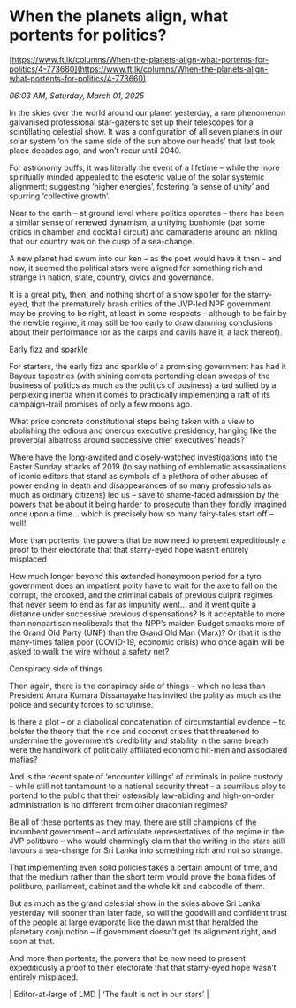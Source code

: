 # When the planets align, what portents for politics?

[https://www.ft.lk/columns/When-the-planets-align-what-portents-for-politics/4-773660](https://www.ft.lk/columns/When-the-planets-align-what-portents-for-politics/4-773660)

*06:03 AM, Saturday, March 01, 2025*

In the skies over the world around our planet yesterday, a rare phenomenon galvanised professional star-gazers to set up their telescopes for a scintillating celestial show. It was a configuration of all seven planets in our solar system ‘on the same side of the sun above our heads’ that last took place decades ago, and won’t recur until 2040.

For astronomy buffs, it was literally the event of a lifetime – while the more spiritually minded appealed to the esoteric value of the solar systemic alignment; suggesting ‘higher energies’, fostering ‘a sense of unity’ and spurring ‘collective growth’.

Near to the earth – at ground level where politics operates – there has been a similar sense of renewed dynamism, a unifying bonhomie (bar some critics in chamber and cocktail circuit) and camaraderie around an inkling that our country was on the cusp of a sea-change.

A new planet had swum into our ken – as the poet would have it then – and now, it seemed the political stars were aligned for something rich and strange in nation, state, country, civics and governance.

It is a great pity, then, and nothing short of a show spoiler for the starry-eyed, that the prematurely brash critics of the JVP-led NPP government may be proving to be right, at least in some respects – although to be fair by the newbie regime, it may still be too early to draw damning conclusions about their performance (or as the carps and cavils have it, a lack thereof).

Early fizz and sparkle

For starters, the early fizz and sparkle of a promising government has had it Bayeux tapestries (with shining comets portending clean sweeps of the business of politics as much as the politics of business) a tad sullied by a perplexing inertia when it comes to practically implementing a raft of its campaign-trail promises of only a few moons ago.

What price concrete constitutional steps being taken with a view to abolishing the odious and onerous executive presidency, hanging like the proverbial albatross around successive chief executives’ heads?

Where have the long-awaited and closely-watched investigations into the Easter Sunday attacks of 2019 (to say nothing of emblematic assassinations of iconic editors that stand as symbols of a plethora of other abuses of power ending in death and disappearances of so many professionals as much as ordinary citizens) led us – save to shame-faced admission by the powers that be about it being harder to prosecute than they fondly imagined once upon a time... which is precisely how so many fairy-tales start off – well!

More than portents, the powers that be now need to present expeditiously a proof to their electorate that that starry-eyed hope wasn’t entirely misplaced

How much longer beyond this extended honeymoon period for a tyro government does an impatient polity have to wait for the axe to fall on the corrupt, the crooked, and the criminal cabals of previous culprit regimes that never seem to end as far as impunity went... and it went quite a distance under successive previous dispensations? Is it acceptable to more than nonpartisan neoliberals that the NPP’s maiden Budget smacks more of the Grand Old Party (UNP) than the Grand Old Man (Marx)? Or that it is the many-times fallen poor (COVID-19, economic crisis) who once again will be asked to walk the wire without a safety net?

Conspiracy side of things

Then again, there is the conspiracy side of things – which no less than President Anura Kumara Dissanayake has invited the polity as much as the police and security forces to scrutinise.

Is there a plot – or a diabolical concatenation of circumstantial evidence – to bolster the theory that the rice and coconut crises that threatened to undermine the government’s credibility and stability in the same breath were the handiwork of politically affiliated economic hit-men and associated mafias?

And is the recent spate of ‘encounter killings’ of criminals in police custody – while still not tantamount to a national security threat – a scurrilous ploy to portend to the public that their ostensibly law-abiding and high-on-order administration is no different from other draconian regimes?

Be all of these portents as they may, there are still champions of the incumbent government – and articulate representatives of the regime in the JVP politburo – who would charmingly claim that the writing in the stars still favours a sea-change for Sri Lanka into something rich and not so strange.

That implementing even solid policies takes a certain amount of time, and that the medium rather than the short term would prove the bona fides of politburo, parliament, cabinet and the whole kit and caboodle of them.

But as much as the grand celestial show in the skies above Sri Lanka yesterday will sooner than later fade, so will the goodwill and confident trust of the people at large evaporate like the dawn mist that heralded the planetary conjunction – if government doesn’t get its alignment right, and soon at that.

And more than portents, the powers that be now need to present expeditiously a proof to their electorate that that starry-eyed hope wasn’t entirely misplaced.

| Editor-at-large of LMD | ‘The fault is not in our stars’ |

